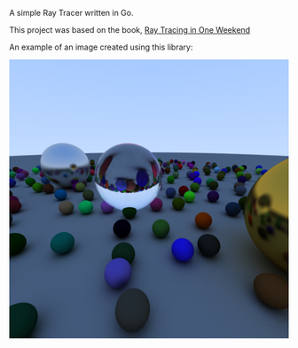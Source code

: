 A simple Ray Tracer written in Go.

This project was based on the book, [Ray Tracing in One Weekend](https://www.amazon.com/Ray-Tracing-Weekend-Minibooks-Book-ebook/dp/B01B5AODD8)

An example of an image created using this library:

![Sample](/sample/sample.png "Sample")
